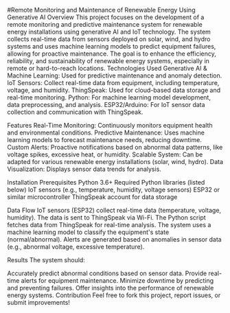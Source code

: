 #Remote Monitoring and Maintenance of Renewable Energy Using Generative AI
Overview
This project focuses on the development of a remote monitoring and predictive maintenance system for renewable energy installations using generative AI and IoT technology. The system collects real-time data from sensors deployed on solar, wind, and hydro systems and uses machine learning models to predict equipment failures, allowing for proactive maintenance. The goal is to enhance the efficiency, reliability, and sustainability of renewable energy systems, especially in remote or hard-to-reach locations.
Technologies Used
Generative AI & Machine Learning: Used for predictive maintenance and anomaly detection.
IoT Sensors: Collect real-time data from equipment, including temperature, voltage, and humidity.
ThingSpeak: Used for cloud-based data storage and real-time monitoring.
Python: For machine learning model development, data preprocessing, and analysis.
ESP32/Arduino: For IoT sensor data collection and communication with ThingSpeak.

Features
Real-Time Monitoring: Continuously monitors equipment health and environmental conditions.
Predictive Maintenance: Uses machine learning models to forecast maintenance needs, reducing downtime.
Custom Alerts: Proactive notifications based on abnormal data patterns, like voltage spikes, excessive heat, or humidity.
Scalable System: Can be adapted for various renewable energy installations (solar, wind, hydro).
Data Visualization: Displays sensor data trends for analysis.

Installation
Prerequisites
Python 3.6+
Required Python libraries (listed below)
IoT sensors (e.g., temperature, humidity, voltage sensors)
ESP32 or similar microcontroller
ThingSpeak account for data storage

Data Flow
IoT sensors (ESP32) collect real-time data (temperature, voltage, humidity).
The data is sent to ThingSpeak via Wi-Fi.
The Python script fetches data from ThingSpeak for real-time analysis.
The system uses a machine learning model to classify the equipment's state (normal/abnormal).
Alerts are generated based on anomalies in sensor data (e.g., abnormal voltage, excessive temperature).

Results
The system should:

Accurately predict abnormal conditions based on sensor data.
Provide real-time alerts for equipment maintenance.
Minimize downtime by predicting and preventing failures.
Offer insights into the performance of renewable energy systems.
Contribution
Feel free to fork this project, report issues, or submit improvements!